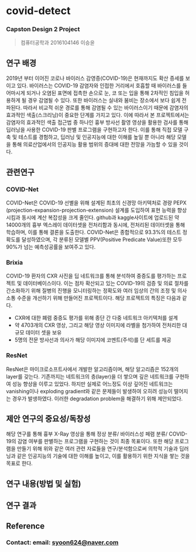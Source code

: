 # covid-detect

### Capston Design 2 Project

> 컴퓨터공학과 2016104146 이승윤

## 연구 배경

2019년 부터 이어진 코로나 바이러스 감영증(COVID-19)은 현재까지도 확산 증세를 보이고 있다. 바이러스는 COVID-19 감염자와 인접한 거리에서 호흡할 때 바이러스를 들어마시게 되거나 오염된 표면에 접촉한 손으로 눈, 코 또는 입을 통해 2차적인 침입을 허용하게 될 경우 감염될 수 있다. 또한 바이러스는 실내와 붐비는 장소에서 보다 쉽게 전파된다. 따라서 비교적 쉬운 경로를 통해 감염될 수 있는 바이러스이기 때문에 감염자의 효과적인 색출(스크리닝)이 중요한 단계를 가지고 있다.
이에 따라서 본 프로젝트에서는 감염자의 효과적인 색출 접근법 중 하나인 흉부 방사선 촬영 영상을 활용한 검사를 통해 딥러닝을 사용한 COVID-19 판별 프로그램을 구현하고자 한다.
이를 통해 직접 모델 구축 및 테스트를 경험하고, 딥러닝 및 인공지능에 대한 이해를 높일 뿐 아니라 해당 모델을 통해 의료산업에서의 인공지능 활용 범위의 증대에 대한 전망을 가늠할 수 있을 것이다.

## 관련연구

### COVID-Net

COVID-Net은 COVID-19 선별을 위해 설계된 최초의 신경망 아키텍처로 경량 PEPX (projection-expansion-projection-extension) 설계를 도입하여 표현 능력을 향상시킴과 동시에 계산 복잡성을 크게 줄인다. github과 kaggle사이트에 업로드된 약 14000개의 흉부 엑스레이 데이터셋을 전처리함과 동시에, 전처리된 데이터셋을 통해 학습하며, 이를 통해 결론을 도출한다. COVID-Net은 종합적으로 93.3%의 테스트 정확도를 달성하였으며, 각 분류된 모델별 PPV(Positive Predicate Value)또한 모두 90%가 넘는 예측성공률을 보여주고 있다.

### Brixia

COVID-19 환자의 CXR 사진을 딥 네트워크를 통해 분석하여 중증도를 평가하는 프로젝트 및 데이터베이스이다. 이는 점차 확산되고 있는 COVID-19의 검증 및 의료 절차를 간소화하기 위해 질병의 진행을 모니터링하는 정확도와 여러 임상의 간의 조정 및 의사 소통 수준을 개선하기 위해 만들어진 프로젝트이다.
해당 프로젝트의 특징은 다음과 같다.

- CXR에 대한 폐렴 중증도 평가를 위해 종단 간 다중 네트워크 아키텍처를 설계
- 약 4703개의 CXR 영상, 그리고 해당 영상 이미지에 라벨을 첨가하여 전처리한 대규모 데이터 셋을 보유
- 5명의 전문 방사선과 의사가 해당 이미지에 코멘트(주석)를 단 세트를 제공

### ResNet

ResNet은 마이크로소프트사에서 개발한 알고리즘이며, 해당 알고리즘은 152개의 layer를 갖는다. 기존까지는 네트워크의 층(layer)을 더 쌓으며 깊은 네트워크를 구현하여 성능 향상을 이루고 있었다. 하지만 실제로 어느정도 이상 깊어진 네트워크는 vanishing이나 exploding gradient와 같은 문제들이 발생하여 오히려 성능이 떨어지는 경우가 발생하였다. 이러한 degradation problem을 해결하기 위해 제안되었다.

## 제안 연구의 중요성/독창성

해당 연구를 통해 흉부 X-Ray 영상을 통해 정상 분류/ 바이러스성 페렴 분류/ COVID-19의 감염 여부를 판별하는 프로그램을 구현하는 것이 최종 목표이다. 또한 해당 프로그램을 만들기 위해 위와 같은 여러 관련 자료들을 연구/분석함으로써 의학적 기술과 딥러닝과 같은 인공지능의 기술에 대한 이해를 높이고, 이를 활용하기 위한 지식을 쌓는 것을 목표로 한다.

## 연구 내용(방법 및 실험)

## 연구 결과

## Reference

### Contact: email: syoon624@naver.com
